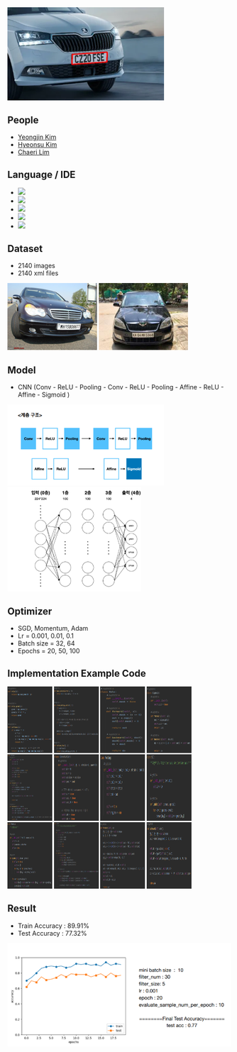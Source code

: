 <img src="./images/4.png" width="70%" height="50%"/>

## People

* [Yeongjin Kim](https://github.com/youngjeanskr "김영진")
* [Hyeonsu Kim](https://github.com/haen-su "김현수")
* [Chaeri Lim](https://github.com/ch9eri "임채리")

## Language / IDE

* <img src="https://img.shields.io/badge/Python-3776AB?style=flat&logo=Python&logoColor=white"/>
* <img src="https://img.shields.io/badge/PyCharm-000000?style=flat&logo=PyCharm&logoColor=white"/>
* <img src="https://img.shields.io/badge/OpenCV-5C3EE8?style=flat&logo=OpenCV&logoColor=white"/>
* <img src="https://img.shields.io/badge/NumPy-013243?style=flat&logo=NumPy&logoColor=white"/>
* <img src="https://img.shields.io/badge/scikitlearn-F7931E?style=flat&logo=scikitlearn&logoColor=white"/>

## Dataset

* 2140 images
* 2140 xml files

<p align="left">
 <img src="./images/N187.jpeg" width="40%" height="40%"/> 
 <img src="./images/KA11.jpg" width="40%" height="40%"/>
</p>

## Model

* CNN (Conv - ReLU - Pooling - Conv - ReLU - Pooling - Affine - ReLU - Affine - Sigmoid )

<img src="./images/cnn구조.png" width="70%" height="70%"/>
<img src="./images/1.png" width="60%" height="60%"/>

## Optimizer

* SGD, Momentum, Adam
* Lr = 0.001, 0.01, 0.1
* Batch size = 32, 64
* Epochs = 20, 50, 100

## Implementation Example Code

<p align="left"> 
 <img src="./images/2-2.png" width="20%" height="150"/>
 <img src="./images/2-3.png" width="20%" height="150"/>
 <img src="./images/2-4.png" width="20%" height="150"/>
 <img src="./images/2-5.png" width="20%" height="150"/>
 <img src="./images/2-6.png" width="20%" height="150"/>
 <img src="./images/2-7.png" width="20%" height="150"/>
 <img src="./images/2-8.png" width="20%" height="150"/>
 <img src="./images/2-9.png" width="20%" height="150"/>
 <img src="./images/3-1.png" width="20%" height="150"/>
 <img src="./images/3-2.png" width="20%" height="150"/>
 <img src="./images/3-3.png" width="20%" height="150"/>
 <img src="./images/3-4.png" width="20%" height="150"/>
</p>

## Result

* Train Accuracy : 89.91%
* Test Accuracy : 77.32%

<img src="./images/test_acc.png" width="100%" height="100%"/>
